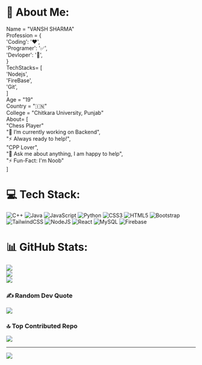 # 💫 About Me:
Name = "VANSH SHARMA"<br>Profession = {<br>  'Coding':  '❤️',<br>  'Programer':  '✅',<br>  'Devloper':  '🧲',<br>}<br>TechStacks= [<br>  'Nodejs',<br>  'FireBase',<br>  'Git',<br>]<br>Age = "19"<br>Country = "🇮🇳"<br>College = "Chitkara University, Punjab"<br>About= [<br>  "Chess Player"<br>  "💫 I’m currently working on Backend",<br>  "⚡ Always ready to help!",<br>  "CPP Lover",<br>  "💬 Ask me about anything, I am happy to help",<br>  "⚡️ Fun-Fact: I'm Noob"<br>]<br>


# 💻 Tech Stack:
![C++](https://img.shields.io/badge/c++-%2300599C.svg?style=plastic&logo=c%2B%2B&logoColor=white) ![Java](https://img.shields.io/badge/java-%23ED8B00.svg?style=plastic&logo=openjdk&logoColor=white) ![JavaScript](https://img.shields.io/badge/javascript-%23323330.svg?style=plastic&logo=javascript&logoColor=%23F7DF1E) ![Python](https://img.shields.io/badge/python-3670A0?style=plastic&logo=python&logoColor=ffdd54) ![CSS3](https://img.shields.io/badge/css3-%231572B6.svg?style=plastic&logo=css3&logoColor=white) ![HTML5](https://img.shields.io/badge/html5-%23E34F26.svg?style=plastic&logo=html5&logoColor=white) ![Bootstrap](https://img.shields.io/badge/bootstrap-%238511FA.svg?style=plastic&logo=bootstrap&logoColor=white) ![TailwindCSS](https://img.shields.io/badge/tailwindcss-%2338B2AC.svg?style=plastic&logo=tailwind-css&logoColor=white) ![NodeJS](https://img.shields.io/badge/node.js-6DA55F?style=plastic&logo=node.js&logoColor=white) ![React](https://img.shields.io/badge/react-%2320232a.svg?style=plastic&logo=react&logoColor=%2361DAFB) ![MySQL](https://img.shields.io/badge/mysql-%2300000f.svg?style=plastic&logo=mysql&logoColor=white) ![Firebase](https://img.shields.io/badge/Firebase-039BE5?style=plastic&logo=Firebase&logoColor=white)
# 📊 GitHub Stats:
![](https://github-readme-stats.vercel.app/api?username=itsvanshsharma&theme=radical&hide_border=true&include_all_commits=false&count_private=false)<br/>
![](https://github-readme-streak-stats.herokuapp.com/?user=itsvanshsharma&theme=radical&hide_border=true)<br/>
![](https://github-readme-stats.vercel.app/api/top-langs/?username=itsvanshsharma&theme=radical&hide_border=true&include_all_commits=false&count_private=false&layout=compact)

### ✍️ Random Dev Quote
![](https://quotes-github-readme.vercel.app/api?type=horizontal&theme=radical)

### 🔝 Top Contributed Repo
![](https://github-contributor-stats.vercel.app/api?username=itsvanshsharma&limit=5&theme=radical&combine_all_yearly_contributions=true)

---
[![](https://visitcount.itsvg.in/api?id=itsvanshsharma&icon=0&color=0)](https://visitcount.itsvg.in)

<!-- Proudly created with GPRM ( https://gprm.itsvg.in ) -->

